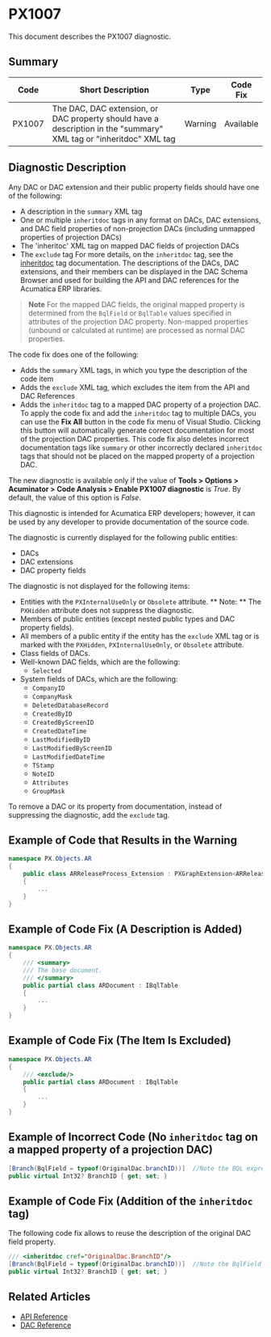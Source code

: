 # PX1007
This document describes the PX1007 diagnostic.

## Summary

| Code   | Short Description                                   | Type                             | Code Fix  | 
| ------ | ----------------------------------------------------| -------------------------------- | --------- | 
| PX1007 | The DAC, DAC extension, or DAC property should have a description in the "summary" XML tag or "inheritdoc" XML tag | Warning | Available | 

## Diagnostic Description
Any DAC or DAC extension and their public property fields should have one of the following:
* A description in the `summary` XML tag
* One or multiple `inheritdoc` tags in any format on DACs, DAC extensions, and DAC field properties of non-projection DACs (including unmapped properties of projection DACs)
* The 'inheritoc' XML tag on mapped DAC fields of projection DACs
* The `exclude` tag 
  For more details, on the `inheritdoc` tag, see the [inheritdoc](https://learn.microsoft.com/en-us/dotnet/csharp/language-reference/xmldoc/recommended-tags#inheritdoc) tag documentation.
The descriptions of the DACs, DAC extensions, and their members can be displayed in the DAC Schema Browser and used for building the API and DAC references for the Acumatica ERP libraries.

> **Note**
> For the mapped DAC fields, the original mapped property is determined from the `BqlField` or `BqlTable` values specified in attributes of the projection DAC property. Non-mapped properties (unbound or calculated at runtime) are processed as normal DAC properties.

The code fix does one of the following:
 - Adds the `summary` XML tags, in which you type the description of the code item
 - Adds the `exclude` XML tag, which excludes the item from the API and DAC References
 - Adds the `inheritdoc` tag to a mapped DAC property of a projection DAC.
   To apply the code fix and add the `inheritdoc` tag to multiple DACs, you can use the **Fix All** button in the code fix menu of Visual Studio. Clicking this button will automatically generate correct documentation for most of the projection DAC properties.
   This code fix also deletes incorrect documentation tags like `summary` or other incorrectly declared `inheritdoc` tags that should not be placed on the mapped property of a projection DAC.

The new diagnostic is available only if the value of **Tools > Options > Acuminator > Code Analysis > Enable PX1007 diagnostic** is _True_. By default, the value of this option is _False_. 

This diagnostic is intended for Acumatica ERP developers; however, it can be used by any developer to provide documentation of the source code.

The diagnostic is currently displayed for the following public entities:
 - DACs
 - DAC extensions
 - DAC property fields

The diagnostic is not displayed for the following items: 
 - Entities with the `PXInternalUseOnly` or `Obsolete` attribute.
   ** Note: ** The `PXHidden` attribute does not suppress the diagnostic.
 - Members of public entities (except nested public types and DAC property fields).
 - All members of a public entity if the entity has the `exclude` XML tag or is marked with the `PXHidden`, `PXInternalUseOnly`, or `Obsolete` attribute.
 - Class fields of DACs. 
 - Well-known DAC fields, which are the following:
   - `Selected`
 - System fields of DACs, which are the following: 
   - `CompanyID`
   - `CompanyMask`
   - `DeletedDatabaseRecord`
   - `CreatedByID`
   - `CreatedByScreenID`
   - `CreatedDateTime`
   - `LastModifiedByID`
   - `LastModifiedByScreenID`
   - `LastModifiedDateTime`
   - `TStamp`
   - `NoteID`
   - `Attributes`
   - `GroupMask`

To remove a DAC or its property from documentation, instead of suppressing the diagnostic, add the `exclude` tag.

## Example of Code that Results in the Warning

```C#
namespace PX.Objects.AR
{
    public class ARReleaseProcess_Extension : PXGraphExtension<ARReleaseProcess> // The PX1007 warning is displayed for this line.
    {
        ...
    }
}
```

## Example of Code Fix (A Description is Added)

```C#
namespace PX.Objects.AR
{
    /// <summary>
    /// The base document.
    /// </summary>
    public partial class ARDocument : IBqlTable
    {
        ...
    }
}
```

## Example of Code Fix (The Item Is Excluded)

```C#
namespace PX.Objects.AR
{
    /// <exclude/>
    public partial class ARDocument : IBqlTable
    {
        ...
    }
}
```

## Example of Incorrect Code (No `inheritdoc` tag on a mapped property of a projection DAC)

```C#
[Branch(BqlField = typeof(OriginalDac.branchID))]  //Note the BQL expression for property initialization
public virtual Int32? BranchID { get; set; }
```


## Example of Code Fix (Addition of the `inheritdoc` tag)
The following code fix allows to reuse the description of the original DAC field property.
```C# 
/// <inheritdoc cref="OriginalDac.BranchID"/>  
[Branch(BqlField = typeof(OriginalDac.branchID))]  //Note the BqlField property initialization expression
public virtual Int32? BranchID { get; set; }
```

## Related Articles

 - [API Reference](https://help.acumatica.com/Help?ScreenId=ShowWiki&pageid=41f852ad-6736-e6fa-d080-006a9776ed78)
 - [DAC Reference](https://help.acumatica.com/Help?ScreenId=ShowWiki&pageid=177d968e-53c0-3d58-e93c-b8a55936635a)
